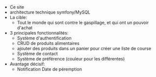 - Ce site 
- architecture technique symfony/MySQL
- La cible:
    - Tout le monde qui sont contre le gaspillage, et qui ont un pouvoir d'achat
- 3 principales fonctionnalités:
    - Système d'authentification 
    - CRUD de produits alimentaires
    - ajouter des produits dans un panier pour créer une liste de course
    - Système de contact
    - Système de préférence (couleur pour les différentes)
- Avantage décisif:
    - Notification Date de péremption
